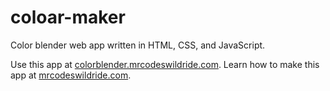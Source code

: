# coloar-maker

Color blender web app written in HTML, CSS, and JavaScript.

Use this app at [colorblender.mrcodeswildride.com](https://colorblender.mrcodeswildride.com/).
Learn how to make this app at [mrcodeswildride.com](https://www.mrcodeswildride.com/).